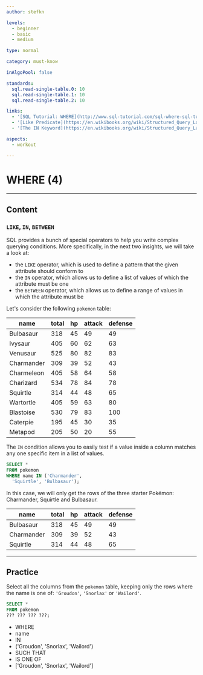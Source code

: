 ```yaml
---
author: stefkn

levels:
  - beginner
  - basic
  - medium

type: normal

category: must-know

inAlgoPool: false

standards:
  sql.read-single-table.0: 10
  sql.read-single-table.1: 10
  sql.read-single-table.2: 10

links:
  - '[SQL Tutorial: WHERE](http://www.sql-tutorial.com/sql-where-sql-tutorial/){website}'
  - '[Like Predicate](https://en.wikibooks.org/wiki/Structured_Query_Language/Like_Predicate){website}'
  - '[The IN Keyword](https://en.wikibooks.org/wiki/Structured_Query_Language/Quantified_Comparison#IN){website}'

aspects:
  - workout

---
```


# WHERE (4)

---
## Content

### `LIKE`, `IN`, `BETWEEN`

SQL provides a bunch of special operators to help you write complex querying conditions. More specifically, in the next two insights, we will take a look at:

- the `LIKE` operator, which is used to define a pattern that the given attribute should conform to
- the `IN` operator, which allows us to define a list of values of which the attribute must be one
- the `BETWEEN` operator, which allows us to define a range of values in which the attribute must be

Let's consider the following `pokemon` table:

| name       | total | hp | attack | defense |
|------------|-------|----|--------|---------|
| Bulbasaur  | 318   | 45 | 49     | 49      |
| Ivysaur    | 405   | 60 | 62     | 63      |
| Venusaur   | 525   | 80 | 82     | 83      |
| Charmander | 309   | 39 | 52     | 43      |
| Charmeleon | 405   | 58 | 64     | 58      |
| Charizard  | 534   | 78 | 84     | 78      |
| Squirtle   | 314   | 44 | 48     | 65      |
| Wartortle  | 405   | 59 | 63     | 80      |
| Blastoise  | 530   | 79 | 83     | 100     |
| Caterpie   | 195   | 45 | 30     | 35      |
| Metapod    | 205   | 50 | 20     | 55      |

The `IN` condition allows you to easily test if a value inside a column matches any one specific item in a list of values.

```sql
SELECT *
FROM pokemon
WHERE name IN ('Charmander',
  'Squirtle', 'Bulbasaur');
```

In this case, we will only get the rows of the three starter Pokémon: Charmander, Squirtle and Bulbasaur.

| name       | total | hp | attack | defense |
|------------|-------|----|--------|---------|
| Bulbasaur  | 318   | 45 | 49     | 49      |
| Charmander | 309   | 39 | 52     | 43      |
| Squirtle   | 314   | 44 | 48     | 65      |


---
## Practice

Select all the columns from the `pokemon` table, keeping only the rows where the name is one of: `'Groudon'`, `'Snorlax'` or `'Wailord'`.

```sql
SELECT * 
FROM pokemon
??? ??? ??? ???;
```

* WHERE
* name
* IN
* ('Groudon', 'Snorlax', 'Wailord')
* SUCH THAT
* IS ONE OF
* ['Groudon', 'Snorlax', 'Wailord']
